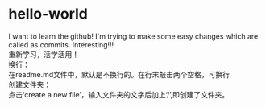 # hello-world
I want to learn the github!
I'm trying to make some easy changes which are called as commits.
Interesting!!!  
重新学习，活学活用！  
换行：  
在readme.md文件中，默认是不换行的。在行末敲击两个空格，可换行  
创建文件夹：  
点击‘create a new file’，输入文件夹的文字后加上‘/’,即创建了文件夹。  
